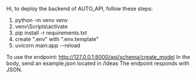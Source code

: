 Hi, to deploy the backend of AUTO_API, follow these steps:

1. python -m venv venv
2. venv\Scripts\activate
3. pip install -r requirements.txt
4. create ".env" with ".env.template"
4. uvicorn main:app --reload

To use the endpoint:
http://127.0.0.1:8000/api/schema/create_model
In the body, send an example.json located in /Ideas
The endpoint responds with JSON.